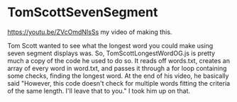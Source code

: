# TomScottSevenSegment
https://youtu.be/ZVcOmdNIsSs my video of making this.

Tom Scott wanted to see what the longest word you could make using seven segment displays was. So, TomScottLongestWordOG.js is pretty much a copy of the code he used to do so. It reads off words.txt, creates an array of every word in word.txt, and passes it through a for loop containing some checks, finding the longest word. 
At the end of his video, he basically said "However, this code doesn't check for multiple words fitting the criteria of the same length. I'll leave that to you." I took him up on that.
